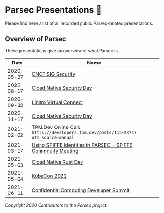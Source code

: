 # Parsec Presentations 🎦

Please find here a list of all recorded public Parsec-related presentations.

## Overview of Parsec

These presentations give an overview of what Parsec is.

| Date       | Name                                                                                         |
|------------|----------------------------------------------------------------------------------------------|
| 2020-05-27 | [CNCF SIG Security](https://youtu.be/3kazjTMm-bs)                                            |
| 2020-08-17 | [Cloud Native Security Day](https://youtu.be/bYFQXcPSf0I)                                    |
| 2020-09-22 | [Linaro Virtual Connect](https://youtu.be/GqiISmXO_78)                                       |
| 2020-11-17 | [Cloud Native Security Day](https://youtu.be/-I_rCKMyY7Y)                                    |
| 2021-02-02 | TPM.Dev Online Call: `https://developers.tpm.dev/posts/11542371?utm_source=manual`           |
| 2021-03-17 | [Using SPIFFE Identities in PARSEC - SPIFFE Commnuity Meeting](https://youtu.be/ahJnTRTJG0A) |
| 2021-05-03 | [Cloud Native Rust Day](https://youtu.be/49cXCDLALYY)                                        |
| 2021-05-04 | [KubeCon 2021](https://youtu.be/G-MvFqkVJTI)                                                 |
| 2021-06-11 | [Confidential Computing Developer Summit](https://youtu.be/mmTpzRVeSoQ)                      |

*Copyright 2020 Contributors to the Parsec project.*
